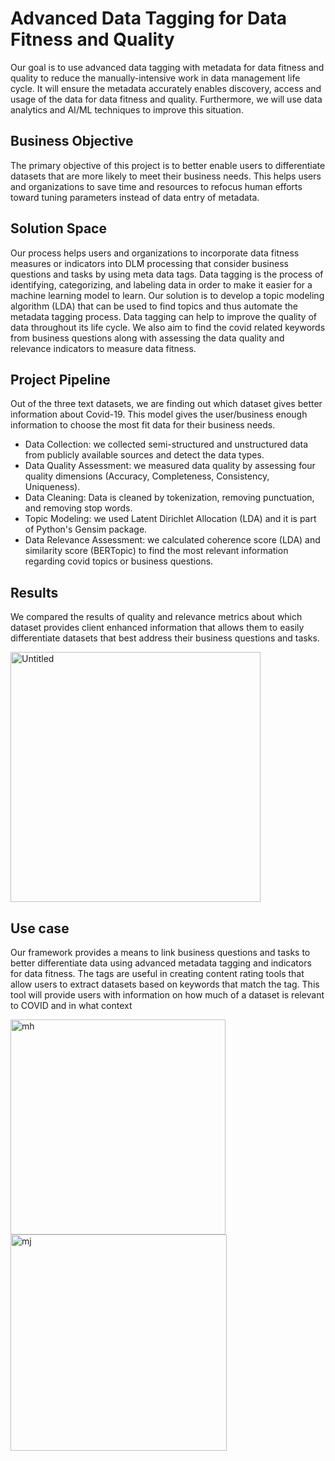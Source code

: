 # Advanced Data Tagging for Data Fitness and Quality
Our goal is to use advanced data tagging  with metadata  for data fitness and quality to reduce the manually-intensive work in data management life cycle. It will ensure the metadata accurately enables discovery, access and usage of the data for data fitness and quality. Furthermore, we will use  data analytics and AI/ML techniques to improve this situation.
## Business Objective
The primary objective of this project is to better enable users to differentiate datasets that are more likely to meet their business needs. This helps users and organizations to save time and resources to refocus human efforts toward tuning parameters instead of data entry of metadata. 
## Solution Space
Our process helps users and organizations to incorporate data fitness measures or indicators into DLM processing that consider business questions and tasks by using meta data tags. Data tagging is the process of identifying, categorizing, and labeling data in order to make it easier for a machine learning model to learn. Our solution is to develop a topic modeling algorithm (LDA) that can be used to find topics and thus automate the metadata tagging process. Data tagging can help to improve the quality of data throughout its life cycle. We also aim to find the covid related keywords from business questions along with assessing the data quality and relevance indicators to measure data fitness.
## Project Pipeline
Out of the three text datasets, we are finding out which dataset gives better information about Covid-19. This model gives the user/business enough information to choose the most fit data for their business needs.
- Data Collection: we collected semi-structured and unstructured data from publicly available sources and detect the data types.
- Data Quality Assessment: we measured data quality by assessing four quality dimensions (Accuracy, Completeness, Consistency, Uniqueness).
- Data Cleaning: Data is cleaned by tokenization, removing punctuation, and removing stop words.
- Topic Modeling: we used Latent Dirichlet Allocation (LDA) and it is part of Python's Gensim package.
- Data Relevance Assessment:  we calculated coherence score (LDA) and similarity score (BERTopic) to find the most relevant information regarding covid topics or business questions.

## Results
We compared the results of quality and relevance metrics about which dataset provides client enhanced information that allows them to easily differentiate datasets that best address their business questions and tasks.

<img width="400" alt="Untitled" src="https://github.com/Skittisu/The-Golden-Hawks/assets/123661501/e16fa9fe-7c63-4a3b-90be-91dd05e0928b">


## Use case
Our framework provides a means to link business questions and tasks to better differentiate data using advanced metadata tagging and indicators for data fitness. The tags are useful in creating content rating tools that allow users to extract datasets based on keywords that match the tag. This tool will provide users with information on how much of a dataset is relevant to COVID and in what context

<img width="344" alt="mh" src="https://github.com/Skittisu/The-Golden-Hawks/assets/123661501/900d78a7-32c0-4389-95d2-ff744d76cc12">
<img width="346" alt="mj" src="https://github.com/Skittisu/The-Golden-Hawks/assets/123661501/3894b3ce-1b7a-465e-b107-8df77cdd53d0">


